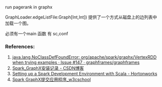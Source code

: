 run pagerank in graphx


GraphLoader.edgeListFile:Graph[Int,Int]) 提供了一个方式从磁盘上的边列表中加载一个图。


必须有一个main 函数
有 sc,conf

### References:
1. [java.lang.NoClassDefFoundError: org/apache/spark/graphx/VertexRDD when trying examples · Issue #147 · graphframes/graphframes](https://github.com/graphframes/graphframes/issues/147)
2. [Spark_GraphX安装记录 - CSDN博客](https://blog.csdn.net/cloudeagle_bupt/article/details/49516187)
3. [Setting up a Spark Development Environment with Scala - Hortonworks](https://hortonworks.com/tutorial/setting-up-a-spark-development-environment-with-scala/)
4. [Spark GraphX提交应用程序_w3cschool](https://www.w3cschool.cn/spark/inhluozt.html)